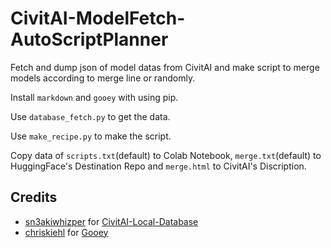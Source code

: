 # CivitAI-ModelFetch-AutoScriptPlanner
Fetch and dump json of model datas from CivitAI and make script to merge models according to merge line or randomly.

Install `markdown` and `gooey` with using pip.

Use `database_fetch.py` to get the data.

Use `make_recipe.py` to make the script.

Copy data of `scripts.txt`(default) to Colab Notebook, `merge.txt`(default) to HuggingFace's Destination Repo and `merge.html` to CivitAI's Discription.

## Credits
* [sn3akiwhizper](https://github.com/sn3akiwhizper) for [CivitAI-Local-Database](https://github.com/sn3akiwhizper/civitai-local-database)
* [chriskiehl](https://github.com/chriskiehl) for [Gooey](https://github.com/chriskiehl/Gooey)
